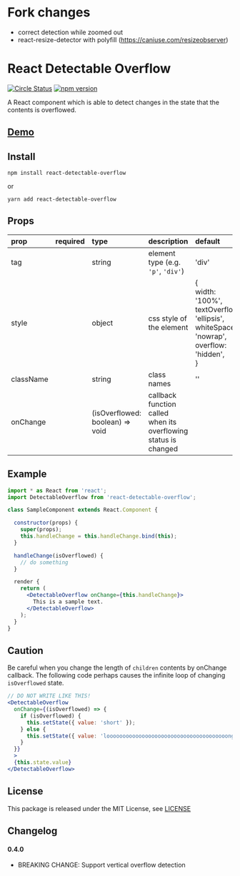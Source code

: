 # Fork changes
- correct detection while zoomed out
- react-resize-detector with polyfill (https://caniuse.com/resizeobserver)

# React Detectable Overflow

[![Circle Status](https://circleci.com/gh/h-kanazawa/react-detectable-overflow.svg?style=shield&circle-token=bdff2eda82abf6802195c4c9935852b1f276745f)](https://circleci.com/gh/h-kanazawa/react-detectable-overflow)
[![npm version](https://badge.fury.io/js/react-detectable-overflow.svg)](https://badge.fury.io/js/react-detectable-overflow)

A React component which is able to detect changes in the state that the contents is overflowed.

## [Demo](https://h-kanazawa.github.io/react-detectable-overflow/index.html)

## Install

```
npm install react-detectable-overflow
```
or
```
yarn add react-detectable-overflow
```

## Props

|prop|required|type|description|default|
|:--|:--|:--|:--|:--|
|tag||string|element type (e.g. `'p'`, `'div'`)|'div'|
|style||object|css style of the element|{<br>width: '100%',<br>textOverflow: 'ellipsis',<br>whiteSpace: 'nowrap',<br>overflow: 'hidden',<br>}|
|className||string|class names|''|
|onChange||(isOverflowed: boolean) => void|callback function called when its overflowing status is changed|

## Example

```jsx
import * as React from 'react';
import DetectableOverflow from 'react-detectable-overflow';

class SampleComponent extends React.Component {

  constructor(props) {
    super(props);
    this.handleChange = this.handleChange.bind(this);
  }

  handleChange(isOverflowed) {
    // do something
  }

  render {
    return (
      <DetectableOverflow onChange={this.handleChange}>
        This is a sample text.
      </DetectableOverflow>
    );
  }
}
```

## Caution

Be careful when you change the length of `children` contents by onChange callback. The following code perhaps causes the infinite loop of changing `isOverflowed` state.

```jsx
// DO NOT WRITE LIKE THIS!
<DetectableOverflow
  onChange={(isOverflowed) => {
    if (isOverflowed) {
      this.setState({ value: 'short' });
    } else {
      this.setState({ value: 'loooooooooooooooooooooooooooooooooooooong' });
    }
  }}
  >
  {this.state.value}
</DetectableOverflow>
```

## License

This package is released under the MIT License, see [LICENSE](./LICENSE)

## Changelog

#### 0.4.0

- BREAKING CHANGE: Support vertical overflow detection
